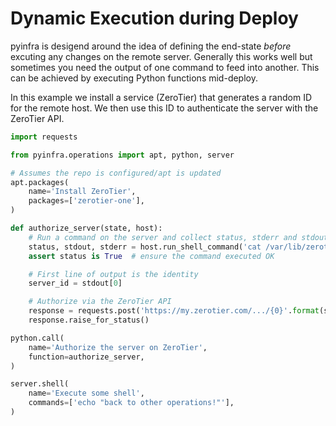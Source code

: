 # Dynamic Execution during Deploy

pyinfra is desigend around the idea of defining the end-state _before_ excuting any changes on the remote server. Generally this works well but sometimes you need the output of one command to feed into another. This can be achieved by executing Python functions mid-deploy.

In this example we install a service (ZeroTier) that generates a random ID for the remote host. We then use this ID to authenticate the server with the ZeroTier API.

```py
import requests

from pyinfra.operations import apt, python, server

# Assumes the repo is configured/apt is updated
apt.packages(
    name='Install ZeroTier',
    packages=['zerotier-one'],
)

def authorize_server(state, host):
    # Run a command on the server and collect status, stderr and stdout
    status, stdout, stderr = host.run_shell_command('cat /var/lib/zerotier-one/identity.public')
    assert status is True  # ensure the command executed OK

    # First line of output is the identity
    server_id = stdout[0]

    # Authorize via the ZeroTier API
    response = requests.post('https://my.zerotier.com/.../{0}'.format(server_id))
    response.raise_for_status()

python.call(
    name='Authorize the server on ZeroTier',
    function=authorize_server,
)

server.shell(
    name='Execute some shell',
    commands=['echo "back to other operations!"'],
)
```

